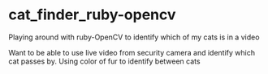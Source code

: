 # cat_finder_ruby-opencv
Playing around with ruby-OpenCV to identify which of my cats is in a video

Want to be able to use live video from security camera and identify which cat passes by. Using color of fur to identify between cats
